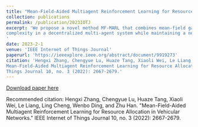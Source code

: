```yaml
---
title: "Mean-Field-Aided Multiagent Reinforcement Learning for Resource Allocation in Vehicular Networks"
collection: publications
permalink: /publication/2023IOTJ
excerpt: 'We propose a novel method MF-MARL that combines mean-field game with MARL to decrease the computational
complexity in a decentralized multi-agent system while maintaining a near-optimal performance.
'
date: 2023-2-1
venue: 'IEEE Internet of Things Journal'
paperurl: 'https://ieeexplore.ieee.org/abstract/document/9919273'
citation: 'Hengxi Zhang, Chengyue Lu, Huaze Tang, Xiaoli Wei, Le Liang, Ling Cheng, Wenbo Ding, and Zhu Han. "
Mean-Field-Aided Multiagent Reinforcement Learning for Resource Allocation in Vehicular Networks." IEEE Internet of
Things Journal 10, no. 3 (2022): 2667-2679.'
---
```


[Download paper here](http://Dylan2020THU.github.io/files/Mean-Field-Aided_Multiagent_Reinforcement_Learning_for_Resource_Allocation_in_Vehicular_Networks.pdf)

Recommended citation: Hengxi Zhang, Chengyue Lu, Huaze Tang, Xiaoli Wei, Le Liang, Ling Cheng, Wenbo Ding, and Zhu
Han. "Mean-Field-Aided Multiagent Reinforcement Learning for Resource Allocation in Vehicular Networks." IEEE Internet
of Things Journal 10, no. 3 (2022): 2667-2679.